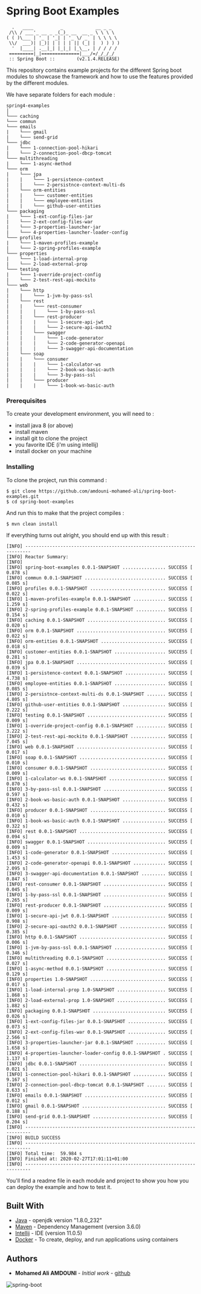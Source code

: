 # Spring Boot Examples

```
  .   ____          _            __ _ _
 /\\ / ___'_ __ _ _(_)_ __  __ _ \ \ \ \
( ( )\___ | '_ | '_| | '_ \/ _` | \ \ \ \
 \\/  ___)| |_)| | | | | || (_| |  ) ) ) )
  '  |____| .__|_| |_|_| |_\__, | / / / /
 =========|_|==============|___/=/_/_/_/
 :: Spring Boot ::        (v2.1.4.RELEASE)

```

This repository contains example projects for the different Spring boot modules to showcase the framework
and how to use the features provided by the different modules.

We have separate folders for each module :

```
spring4-examples
│
└─── caching
└─── commun
└─── emails
|    └─── gmail
|    └─── send-grid
└─── jdbc
|    └─── 1-connection-pool-hikari
|    └─── 2-connection-pool-dbcp-tomcat
└─── multithreading
|    └─── 1-async-method
└─── orm
|    └─── jpa
|    |    └─── 1-persistence-context
|    |    └─── 2-persistnce-context-multi-ds
|    └─── orm-entities
|    |    └─── customer-entities
|    |    └─── employee-entities
|    |    └─── github-user-entities
└─── packaging
|    └─── 1-ext-config-files-jar
|    └─── 2-ext-config-files-war
|    └─── 3-properties-launcher-jar
|    └─── 4-properties-launcher-loader-config
└─── profiles
|    └─── 1-maven-profiles-example
|    └─── 2-spring-profiles-example
└─── properties
|    └─── 1-load-internal-prop
|    └─── 2-load-external-prop
└─── testing
|    └─── 1-override-project-config
|    └─── 2-test-rest-api-mockito
└─── web
|    └─── http
|    |    └─── 1-jvm-by-pass-ssl
|    └─── rest
|    |    └─── rest-consumer
|    |    |    └─── 1-by-pass-ssl
|    |    └─── rest-producer
|    |    |    └─── 1-secure-api-jwt
|    |    |    └─── 2-secure-api-oauth2
|    |    └─── swagger
|    |    |    └─── 1-code-generator
|    |    |    └─── 2-code-generator-openapi
|    |    |    └─── 3-swagger-api-documentation
|    └─── soap
|    |    └─── consumer
|    |    |    └─── 1-calculator-ws
|    |    |    └─── 2-book-ws-basic-auth
|    |    |    └─── 3-by-pass-ssl
|    |    └─── producer
|    |    |    └─── 1-book-ws-basic-auth
```

### Prerequisites

To create your development environment, you will need to :

- install java 8 (or above)
- install maven
- install git to clone the project
- you favorite IDE (i'm using intellij) 
- install docker on your machine

### Installing

To clone the project, run this command :

```shell script
$ git clone https://github.com/amdouni-mohamed-ali/spring-boot-examples.git
$ cd spring-boot-examples
```

And run this to make that the project compiles :

```shell script
$ mvn clean install
```

If everything turns out alright, you should end up with this result :

```log
[INFO] ------------------------------------------------------------------------
[INFO] Reactor Summary:
[INFO] 
[INFO] spring-boot-examples 0.0.1-SNAPSHOT ................ SUCCESS [  0.878 s]
[INFO] commun 0.0.1-SNAPSHOT .............................. SUCCESS [  0.085 s]
[INFO] profiles 0.0.1-SNAPSHOT ............................ SUCCESS [  0.022 s]
[INFO] 1-maven-profiles-example 0.0.1-SNAPSHOT ............ SUCCESS [  1.259 s]
[INFO] 2-spring-profiles-example 0.0.1-SNAPSHOT ........... SUCCESS [  0.154 s]
[INFO] caching 0.0.1-SNAPSHOT ............................. SUCCESS [  0.020 s]
[INFO] orm 0.0.1-SNAPSHOT ................................. SUCCESS [  0.022 s]
[INFO] orm-entities 0.0.1-SNAPSHOT ........................ SUCCESS [  0.018 s]
[INFO] customer-entities 0.0.1-SNAPSHOT ................... SUCCESS [  0.281 s]
[INFO] jpa 0.0.1-SNAPSHOT ................................. SUCCESS [  0.039 s]
[INFO] 1-persistence-context 0.0.1-SNAPSHOT ............... SUCCESS [  4.738 s]
[INFO] employee-entities 0.0.1-SNAPSHOT ................... SUCCESS [  0.085 s]
[INFO] 2-persistnce-context-multi-ds 0.0.1-SNAPSHOT ....... SUCCESS [  4.805 s]
[INFO] github-user-entities 0.0.1-SNAPSHOT ................ SUCCESS [  0.222 s]
[INFO] testing 0.0.1-SNAPSHOT ............................. SUCCESS [  0.009 s]
[INFO] 1-override-project-config 0.0.1-SNAPSHOT ........... SUCCESS [  3.222 s]
[INFO] 2-test-rest-api-mockito 0.0.1-SNAPSHOT ............. SUCCESS [  7.045 s]
[INFO] web 0.0.1-SNAPSHOT ................................. SUCCESS [  0.017 s]
[INFO] soap 0.0.1-SNAPSHOT ................................ SUCCESS [  0.010 s]
[INFO] consumer 0.0.1-SNAPSHOT ............................ SUCCESS [  0.009 s]
[INFO] 1-calculator-ws 0.0.1-SNAPSHOT ..................... SUCCESS [  0.870 s]
[INFO] 3-by-pass-ssl 0.0.1-SNAPSHOT ....................... SUCCESS [  0.597 s]
[INFO] 2-book-ws-basic-auth 0.0.1-SNAPSHOT ................ SUCCESS [  0.432 s]
[INFO] producer 0.0.1-SNAPSHOT ............................ SUCCESS [  0.010 s]
[INFO] 1-book-ws-basic-auth 0.0.1-SNAPSHOT ................ SUCCESS [  0.322 s]
[INFO] rest 0.0.1-SNAPSHOT ................................ SUCCESS [  0.094 s]
[INFO] swagger 0.0.1-SNAPSHOT ............................. SUCCESS [  0.009 s]
[INFO] 1-code-generator 0.0.1-SNAPSHOT .................... SUCCESS [  1.453 s]
[INFO] 2-code-generator-openapi 0.0.1-SNAPSHOT ............ SUCCESS [  2.095 s]
[INFO] 3-swagger-api-documentation 0.0.1-SNAPSHOT ......... SUCCESS [  0.847 s]
[INFO] rest-consumer 0.0.1-SNAPSHOT ....................... SUCCESS [  0.045 s]
[INFO] 1-by-pass-ssl 0.0.1-SNAPSHOT ....................... SUCCESS [  0.265 s]
[INFO] rest-producer 0.0.1-SNAPSHOT ....................... SUCCESS [  0.009 s]
[INFO] 1-secure-api-jwt 0.0.1-SNAPSHOT .................... SUCCESS [  0.908 s]
[INFO] 2-secure-api-oauth2 0.0.1-SNAPSHOT ................. SUCCESS [  0.385 s]
[INFO] http 0.0.1-SNAPSHOT ................................ SUCCESS [  0.006 s]
[INFO] 1-jvm-by-pass-ssl 0.0.1-SNAPSHOT ................... SUCCESS [  0.346 s]
[INFO] multithreading 0.0.1-SNAPSHOT ...................... SUCCESS [  0.027 s]
[INFO] 1-async-method 0.0.1-SNAPSHOT ...................... SUCCESS [  0.129 s]
[INFO] properties 1.0-SNAPSHOT ............................ SUCCESS [  0.017 s]
[INFO] 1-load-internal-prop 1.0-SNAPSHOT .................. SUCCESS [  1.868 s]
[INFO] 2-load-external-prop 1.0-SNAPSHOT .................. SUCCESS [  1.882 s]
[INFO] packaging 0.0.1-SNAPSHOT ........................... SUCCESS [  0.026 s]
[INFO] 1-ext-config-files-jar 0.0.1-SNAPSHOT .............. SUCCESS [  0.073 s]
[INFO] 2-ext-config-files-war 0.0.1-SNAPSHOT .............. SUCCESS [  2.566 s]
[INFO] 3-properties-launcher-jar 0.0.1-SNAPSHOT ........... SUCCESS [  1.658 s]
[INFO] 4-properties-launcher-loader-config 0.0.1-SNAPSHOT . SUCCESS [  1.137 s]
[INFO] jdbc 0.0.1-SNAPSHOT ................................ SUCCESS [  0.021 s]
[INFO] 1-connection-pool-hikari 0.0.1-SNAPSHOT ............ SUCCESS [  9.167 s]
[INFO] 2-connection-pool-dbcp-tomcat 0.0.1-SNAPSHOT ....... SUCCESS [  8.633 s]
[INFO] emails 0.0.1-SNAPSHOT .............................. SUCCESS [  0.012 s]
[INFO] gmail 0.0.1-SNAPSHOT ............................... SUCCESS [  0.188 s]
[INFO] send-grid 0.0.1-SNAPSHOT ........................... SUCCESS [  0.204 s]
[INFO] ------------------------------------------------------------------------
[INFO] BUILD SUCCESS
[INFO] ------------------------------------------------------------------------
[INFO] Total time:  59.984 s
[INFO] Finished at: 2020-02-27T17:01:11+01:00
[INFO] ------------------------------------------------------------------------
```

You'll find a readme file in each module and project to show you how you can deploy the example and how to test it.

## Built With

* [Java](https://openjdk.java.net/) - openjdk version "1.8.0_232"
* [Maven](https://maven.apache.org/) - Dependency Management (version 3.6.0)
* [Intellij](https://www.jetbrains.com/) - IDE (version 11.0.5)
* [Docker](https://www.docker.com/) - To create, deploy, and run applications using containers

## Authors

* **Mohamed Ali AMDOUNI** - *Initial work* - [github](https://github.com/amdouni-mohamed-ali)

![spring-boot](https://user-images.githubusercontent.com/16627692/75462360-6ef00400-5984-11ea-860f-0869802c3521.png)

